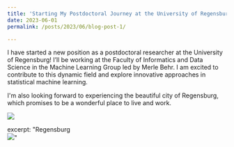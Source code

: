 ```yaml
---
title: 'Starting My Postdoctoral Journey at the University of Regensburg'
date: 2023-06-01
permalink: /posts/2023/06/blog-post-1/

---
```


I have started a new position as a postdoctoral researcher at the University of Regensburg! I’ll be working at the Faculty of Informatics and Data Science in the Machine Learning Group led by Merle Behr. I am excited to contribute to this dynamic field and explore innovative approaches in statistical machine learning. 

I'm also looking forward to experiencing the beautiful city of Regensburg, which promises to be a wonderful place to live and work.

![](images/Regensburg.png)

excerpt: "Regensburg<br/><img src='/images/Regensburg.png'>"
